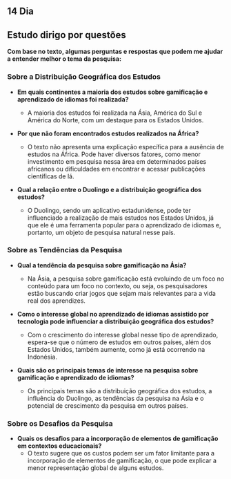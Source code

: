 ## 14 Dia

## Estudo dirigo por questões

**Com base no texto, algumas perguntas e respostas que podem me ajudar a entender melhor o tema da pesquisa:**

### Sobre a Distribuição Geográfica dos Estudos
* **Em quais continentes a maioria dos estudos sobre gamificação e aprendizado de idiomas foi realizada?**
    * A maioria dos estudos foi realizada na Ásia, América do Sul e América do Norte, com um destaque para os Estados Unidos.

* **Por que não foram encontrados estudos realizados na África?**
    * O texto não apresenta uma explicação específica para a ausência de estudos na África. Pode haver diversos fatores, como menor investimento em pesquisa nessa área em determinados países africanos ou dificuldades em encontrar e acessar publicações científicas de lá.

* **Qual a relação entre o Duolingo e a distribuição geográfica dos estudos?**
    * O Duolingo, sendo um aplicativo estadunidense, pode ter influenciado a realização de mais estudos nos Estados Unidos, já que ele é uma ferramenta popular para o aprendizado de idiomas e, portanto, um objeto de pesquisa natural nesse país.

### Sobre as Tendências da Pesquisa
* **Qual a tendência da pesquisa sobre gamificação na Ásia?**
    * Na Ásia, a pesquisa sobre gamificação está evoluindo de um foco no conteúdo para um foco no contexto, ou seja, os pesquisadores estão buscando criar jogos que sejam mais relevantes para a vida real dos aprendizes.

* **Como o interesse global no aprendizado de idiomas assistido por tecnologia pode influenciar a distribuição geográfica dos estudos?**
    * Com o crescimento do interesse global nesse tipo de aprendizado, espera-se que o número de estudos em outros países, além dos Estados Unidos, também aumente, como já está ocorrendo na Indonésia.

* **Quais são os principais temas de interesse na pesquisa sobre gamificação e aprendizado de idiomas?**
    * Os principais temas são a distribuição geográfica dos estudos, a influência do Duolingo, as tendências da pesquisa na Ásia e o potencial de crescimento da pesquisa em outros países.

### Sobre os Desafios da Pesquisa
* **Quais os desafios para a incorporação de elementos de gamificação em contextos educacionais?**
    * O texto sugere que os custos podem ser um fator limitante para a incorporação de elementos de gamificação, o que pode explicar a menor representação global de alguns estudos.

